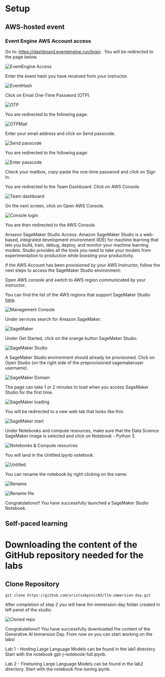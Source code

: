 # Setup

## AWS-hosted event

### Event Engine AWS Account access

Go to: https://dashboard.eventengine.run/login . You will be redirected to the page below.

![EventEngine Access](./img/eventEngineAccess.png)

Enter the event hash you have received from your instructor.

![EventHash](./img/eventHash.png)

Click on Email One-Time Password (OTP).

![OTP](./img/otp.png)

You are redirected to the following page:

![OTPMail](./img/otpEmail.png)

Enter your email address and click on Send passcode.

![Send passcode](./img/sendPasscode.png)

You are redirected to the following page:

![Enter passcode](./img/enterPasscode.png)

Check your mailbox, copy-paste the one-time password and click on Sign in.

You are redirected to the Team Dashboard. Click on AWS Console.

![Team dashboard](./img/teamDashboard.png)

On the next screen, click on Open AWS Console.

![Console login](./img/consoleLogin.png)

You are then redirected to the AWS Console.

Amazon SageMaker Studio Access: Amazon SageMaker Studio is a web-based, integrated development environment (IDE) for machine learning that lets you build, train, debug, deploy, and monitor your machine learning models. Studio provides all the tools you need to take your models from experimentation to production while boosting your productivity.

If the AWS Account has been provisioned by your AWS Instructor, follow the next steps to access the SageMaker Studio environment:

Open AWS console and switch to AWS region communicated by your instructor. 

You can find the list of the AWS regions that support SageMaker Studio [here](https://docs.aws.amazon.com/sagemaker/latest/dg/studio.html).

![Management Console](./img/mgmtConsole.png)

Under services search for Amazon SageMaker.

![SageMaker](./img/sagemaker.png)

Under Get Started, click on the orange button SageMaker Studio.

![SageMaker Studio](./img/sagemakerStudio.png)

A SageMaker Studio environment should already be provisioned. Click on Open Studio (on the right side of the preprovisioned sagemakeruser username).

![SageMaker Domain](./img/sagemakerDomain.png)

The page can take 1 or 2 minutes to load when you access SageMaker Studio for the first time.

![SageMaker loading](./img/sagemakerLoading.png)

You will be redirected to a new web tab that looks like this:

![SageMaker start](./img/sagemakerStart.png)

Under Notebooks and compute resources, make sure that the Data Science SageMaker image is selected and click on Notebook - Python 3.

![Notebooks & Compute resources](./img/notebooksComputeResources.png)

You will land in the Untitled.ipynb notebook.

![Untitled](./img/untitled.png)

You can rename the notebook by right clicking on the name.

![Rename](./img/rename.png)

![Rename file](./img/renameFile.png)

Congratulations!! You have successfully launched a SageMaker Studio Notebook.

## Self-paced learning

# Downloading the content of the GitHub repository needed for the labs

## Clone Repository

```console
git clone https://github.com/aristsakpinis93/llm-immersion-day.git
```

After completion of step 2 you will have llm-immersion-day folder created in left panel of the studio:

![Cloned repo](./img/cloned.png)

Congratulations!! You have successfully downloaded the content of the Generative AI Immersion Day. From now on you can start working on the labs! 

Lab 1 - Hosting Large Language Models can be found in the lab1 directory. Start with the notebook gpt-j-notebook-full.ipynb.

Lab 2 - Finetuning Large Language Models can be found in the lab2 directory. Start with the notebook fine-tuning.ipynb.


